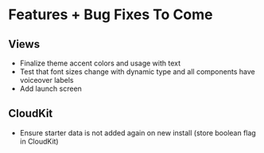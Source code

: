 # Features + Bug Fixes To Come

## Views
- Finalize theme accent colors and usage with text
- Test that font sizes change with dynamic type and all components have voiceover labels
- Add launch screen

## CloudKit
- Ensure starter data is not added again on new install (store boolean flag in CloudKit)
